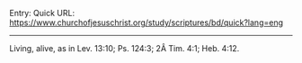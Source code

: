 Entry: Quick
URL: https://www.churchofjesuschrist.org/study/scriptures/bd/quick?lang=eng

---

Living, alive, as in Lev. 13:10; Ps. 124:3; 2Â Tim. 4:1; Heb. 4:12.
